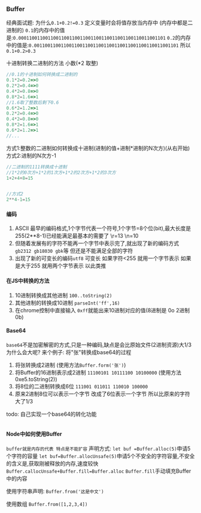 ### Buffer
经典面试题: 为什么`0.1+0.2!=0.3`
定义变量时会将值存放当内存中 (内存中都是二进制的)
`0.1`的内存中的值是:`0.0001100110011001100110011001100110011001100110011001101`
`0.2`的内存中的值是:`0.001100110011001100110011001100110011001100110011001101`
所以`0.1+0.2>0.3`


十进制转换二进制的方法 小数(*2 取整)
```javascript
//0.1的十进制如何转换成二进制的
0.1*2=0.2=>0
0.2*2=0.4=>0
0.4*2=0.8=>0
0.8*2=1.6=>1
//1.6取了整数后剩下0.6
0.6*2=1.2=>1
0.2*2=0.4=>0
0.4*2=0.8=>0
0.8*2=1.6=>1
0.6*2=1.2=>1
//...
```
方式1:整数的二进制如何转换成十进制(进制的值+进制*进制的N次方)(从右开始)
方式2:进制的N次方-1
```javascript
//二进制的1111转换成十进制
//1*2的0次方+1*2的1次方+1*2的2次方+1*2的3次方
1+2+4+8=15


//方式2
2**4-1=15
```


#### 编码
1. ASCII 最早的编码格式,1个字节代表一个符号,1个字节=8个位(bit),最大长度是255(2**8-1)已经能满足最基本的需要了 \r=13 \n=10
2. 但随着发展有的字符不能再一个字节中表示完了,就出现了新的编码方式 `gb2312 gb18030 gbk`等 但还是不能满足全部的字符
3. 出现了新的可变长的编码`utf8` 可变长 如果字符<255 就用一个字节表示 如果是大于255 就用两个字节表示 以此类推

#### 在JS中转换的方法
1. 10进制转换成其他进制 `100..toString(2)`
2. 其他进制的转换成10进制 `parseInt('ff',16)`
3. 在chrome控制中直接输入 `0xff`就能出来10进制对应的值(8进制是 0o 2进制0b)


#### Base64

`base64`不是加密解密的方式,只是一种编码,缺点是会比原始文件(2进制资源)大1/3
为什么会大呢?
来个例子:
将"张"转换成base64的过程
1. 将张转换成2进制  <Buffer e5 bc a0> (使用方法`Buffer.form('张')`)
2. 将Buffer的16进制表示成2进制  `11100101 10111100 10100000` (使用方法  0xe5.toString(2))
3. 将8位的二进制转换成6位 `111001 011011 110010 100000`
4. 原来2进制8位可以表示一个字节 改成了6位表示一个字节 所以比原来的字符大了1/3

todo: 自己实现一个base64的转化功能
```javascript

```

#### Node中如何使用Buffer
`buffer就是内存的代表 特点是不能扩容`
声明方式:
`let buf =Buffer.alloc(5)`申请5个字符的容量
`let buf=Buffer.allocUnsafe(5)`申请5个不安全的字符容量,不安全的含义是,获取刚被释放的内存,速度较快
`Buffer.callocUnsafe+Buffer.fill=Buffer.alloc`
`Buffer.fill`手动填充Buffer中的内容

使用字符串声明:
`Buffer.from('这是中文')`

使用数组
`Buffer.from([1,2,3,4])`